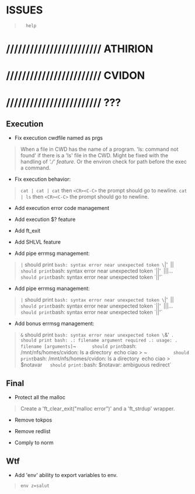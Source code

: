 
#           ISSUES

>       help

# //////////////////////// ATHIRION

# //////////////////////// CVIDON

# //////////////////////// ???

##  Execution

- Fix execution cwdfile named as prgs
> When a file in CWD has the name of a program.
> 'ls: command not found' if there is a 'ls' file in the CWD.
> Might be fixed with the handling of *'./<program>' feature*. Or the
> environ check for path before the exec a command.

- Fix execution behavior:
> `cat | cat | cat` then `<CR><C-C>` the prompt should go to newline.
> `cat | ls` then `<CR><C-C>` the prompt should go to newline.

- Add execution error code management
- Add execution $? feature
- Add ft_exit

- Add SHLVL feature

- Add pipe errmsg management:
> `|`       should print `bash: syntax error near unexpected token \`|'`
> `||`      should print `bash: syntax error near unexpected token \`||'`
> `|||…`    should print `bash: syntax error near unexpected token \`||'`

- Add pipe errmsg management:
> `|`       should print `bash: syntax error near unexpected token \`|'`
> `||`      should print `bash: syntax error near unexpected token \`||'`
> `|||…`    should print `bash: syntax error near unexpected token \`||'`

- Add bonus errmsg management:
> `&`       should print `bash: syntax error near unexpected token \`&'`
> `.`       should print
    bash: .: filename argument required
    .: usage: . filename [arguments]
> `~`       should print `bash: /mnt/nfs/homes/cvidon: Is a directory`
> `echo ciao > ~`           should print `bash: /mnt/nfs/homes/cvidon: Is a directory`
> `echo ciao > $notavar`    should print: `bash: $notavar: ambiguous redirect`

##  Final

- Protect all the malloc
> Create a 'ft_clear_exit("malloc error")' and a 'ft_strdup' wrapper.

- Remove tokpos
- Remove redlist

- Comply to norm

##  Wtf

- Add 'env' ability to export variables to env.
> `env z=salut`
